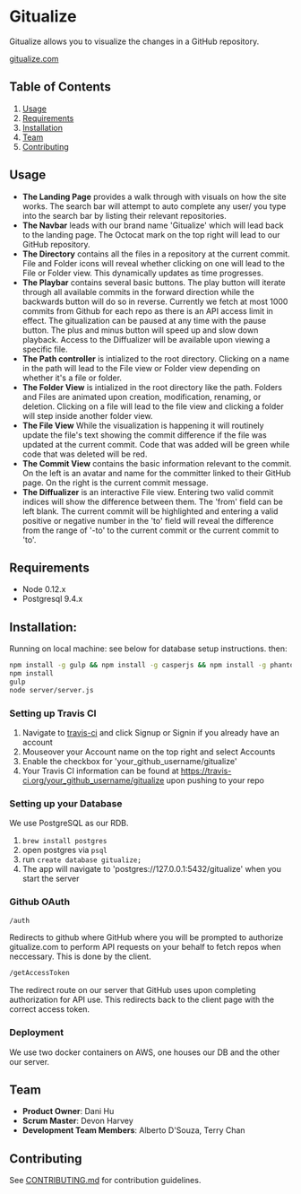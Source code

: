 # Gitualize

Gitualize allows you to visualize the changes in a GitHub repository.

[gitualize.com](http://gitualize.com)


## Table of Contents

1. [Usage](#usage)
1. [Requirements](#requirements)
1. [Installation](#installation)
1. [Team](#team)
1. [Contributing](#contributing)

## Usage

* **The Landing Page** provides a walk through with visuals on how the site works. The search bar will attempt to auto complete any user/ you type into the search bar by listing their relevant repositories.
* **The Navbar** leads with our brand name 'Gitualize' which will lead back to the landing page. The Octocat mark on the top right will lead to our GitHub repository.
* **The Directory** contains all the files in a repository at the current commit. File and Folder icons will reveal whether clicking on one will lead to the File or Folder view. This dynamically updates as time progresses.
* **The Playbar** contains several basic buttons. The play button will iterate through all available commits in the forward direction while the backwards button will do so in reverse. Currently we fetch at most 1000 commits from Github for each repo as there is an API access limit in effect. The gitualization can be paused at any time with the pause button. The plus and minus button will speed up and slow down playback. Access to the Diffualizer will be available upon viewing a specific file.
* **The Path controller** is intialized to the root directory. Clicking on a name in the path will lead to the File view or Folder view depending on whether it's a file or folder.
* **The Folder View** is intialized in the root directory like the path. Folders and Files are animated upon creation, modification, renaming, or deletion. Clicking on a file will lead to the file view and clicking a folder will step inside another folder view.
* **The File View** While the visualization is happening it will routinely update the file's text showing the commit difference if the file was updated at the current commit. Code that was added will be green while code that was deleted will be red.
* **The Commit View** contains the basic information relevant to the commit. On the left is an avatar and name for the committer linked to their GitHub page. On the right is the current commit message.
* **The Diffualizer** is an interactive File view. Entering two valid commit indices will show the difference between them. The 'from' field can be left blank. The current commit will be highlighted and entering a valid positive or negative number in the 'to' field will reveal the difference from the range of '-to' to the current commit or the current commit to 'to'.


## Requirements

- Node 0.12.x
- Postgresql 9.4.x

## Installation:

Running on local machine:
see below for database setup instructions. then:

```sh
npm install -g gulp && npm install -g casperjs && npm install -g phantomjs
npm install
gulp
node server/server.js
```

### Setting up Travis CI

1. Navigate to [travis-ci](https://travis-ci.org/) and click Signup or Signin if you already have an account
1. Mouseover your Account name on the top right and select Accounts
1. Enable the checkbox for 'your_github_username/gitualize'
1. Your Travis CI information can be found at https://travis-ci.org/your_github_username/gitualize upon pushing to your repo

### Setting up your Database

We use PostgreSQL as our RDB.

1. `brew install postgres`
1. open postgres via `psql`
1. run `create database gitualize;`
1. The app will navigate to 'postgres://127.0.0.1:5432/gitualize' when you start the server

### Github OAuth

```sh
/auth
```

Redirects to github where GitHub where you will be prompted to authorize gitualize.com to perform API requests on your behalf to fetch repos when neccessary. This is done by the client.

```sh
/getAccessToken
```

The redirect route on our server that GitHub uses upon completing authorization for API use. This redirects back to the client page with the correct access token.

### Deployment

We use two docker containers on AWS, one houses our DB and the other our server.

## Team

  - __Product Owner__: Dani Hu
  - __Scrum Master__: Devon Harvey
  - __Development Team Members__: Alberto D'Souza, Terry Chan

## Contributing

See [CONTRIBUTING.md](CONTRIBUTING.md) for contribution guidelines.
